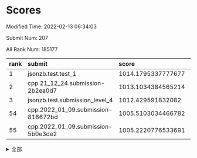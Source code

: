 # Scores

Modified Time: 2022-02-13 06:34:03

Submit Num: 207

All Rank Num: 185177

| rank |               submit               |       score        |       sigma        | pk_num |
| :--- | :--------------------------------- | :----------------- | :----------------- | :----- |
| 1    | jsonzb.test.test_1                 | 1014.1795337777677 | 0.8482610998822477 | 3579   |
| 2    | cpp.21_12_24.submission-2b2ea0d7   | 1013.1034384565214 | 0.795764322160901  | 3575   |
| 3    | jsonzb.test.submission_level_4     | 1012.429591832082  | 0.7802864971406784 | 3577   |
| 54   | cpp.2022_01_09.submission-816672bd | 1005.5103034466782 | 0.702743329562235  | 3581   |
| 55   | cpp.2022_01_09.submission-5b0e3de2 | 1005.2220776533691 | 0.722409418898776  | 3579   |


<details>
<summary>全部</summary>

| rank |                 submit                 |       score        |       sigma        | pk_num |
| :--- | :------------------------------------- | :----------------- | :----------------- | :----- |
| 1    | jsonzb.test.test_1                     | 1014.1795337777677 | 0.8482610998822477 | 3579   |
| 2    | cpp.21_12_24.submission-2b2ea0d7       | 1013.1034384565214 | 0.795764322160901  | 3575   |
| 3    | jsonzb.test.submission_level_4         | 1012.429591832082  | 0.7802864971406784 | 3577   |
| 4    | gobigger.level_3.submission_level_3_30 | 1011.520992673839  | 0.7741020092804752 | 3578   |
| 5    | gobigger.level_3.submission_level_3_29 | 1011.4518150379201 | 0.7967752389747096 | 3577   |
| 6    | gobigger.level_3.submission_level_3_21 | 1011.1261914431894 | 0.7439112185067124 | 3577   |
| 7    | gobigger.level_3.submission_level_3_41 | 1011.0728221706464 | 0.75811849510705   | 3577   |
| 8    | gobigger.level_3.submission_level_3_7  | 1011.0105436275522 | 0.7558954363845988 | 3583   |
| 9    | gobigger.level_3.submission_level_3_28 | 1011.0086455953614 | 0.7739375763361332 | 3569   |
| 10   | gobigger.level_3.submission_level_3_2  | 1010.837178889208  | 0.7777524399099675 | 3578   |
| 11   | gobigger.level_3.submission_level_3_5  | 1010.7885072630962 | 0.7561080241606546 | 3579   |
| 12   | gobigger.level_3.submission_level_3_1  | 1010.7311675177591 | 0.7666362992110788 | 3582   |
| 13   | gobigger.level_3.submission_level_3_18 | 1010.6179189930491 | 0.7444466318512031 | 3580   |
| 14   | gobigger.level_3.submission_level_3_4  | 1010.5097012153552 | 0.765872838342345  | 3579   |
| 15   | gobigger.level_3.submission_level_3_42 | 1010.4727054209391 | 0.7597700037516847 | 3578   |
| 16   | gobigger.level_3.submission_level_3_16 | 1010.4389677260396 | 0.7603819546553557 | 3580   |
| 17   | gobigger.level_3.submission_level_3_49 | 1010.2224981239222 | 0.7539180777912724 | 3582   |
| 18   | gobigger.level_3.submission_level_3_3  | 1010.1943506362173 | 0.7434326054495078 | 3575   |
| 19   | gobigger.level_3.submission_level_3_6  | 1010.1925109721158 | 0.7624350521903058 | 3582   |
| 20   | gobigger.level_3.submission_level_3_24 | 1010.1851234181192 | 0.7612519175582712 | 3575   |
| 21   | gobigger.level_3.submission_level_3_13 | 1010.179738297868  | 0.7571692200969664 | 3577   |
| 22   | gobigger.level_3.submission_level_3_36 | 1010.1409004341998 | 0.760719550735602  | 3575   |
| 23   | gobigger.level_3.submission_level_3_40 | 1010.0792607030102 | 0.7456605186819286 | 3579   |
| 24   | gobigger.level_3.submission_level_3_46 | 1010.0539253176302 | 0.7367387847622716 | 3582   |
| 25   | gobigger.level_3.submission_level_3_8  | 1009.9502532521049 | 0.7549607899547698 | 3578   |
| 26   | gobigger.level_3.submission_level_3_44 | 1009.923723154612  | 0.7331955833877506 | 3576   |
| 27   | gobigger.level_3.submission_level_3_14 | 1009.876597456336  | 0.7393911852360057 | 3579   |
| 28   | gobigger.level_3.submission_level_3_9  | 1009.8625361574286 | 0.7582525594661861 | 3576   |
| 29   | gobigger.level_3.submission_level_3_35 | 1009.8595508940549 | 0.7468616738831964 | 3579   |
| 30   | gobigger.level_3.submission_level_3_12 | 1009.8244349536164 | 0.7549530694255379 | 3580   |
| 31   | gobigger.level_3.submission_level_3_11 | 1009.6669542170386 | 0.7520245918869906 | 3586   |
| 32   | gobigger.level_3.submission_level_3_38 | 1009.6513002134898 | 0.7561781638228864 | 3577   |
| 33   | gobigger.level_3.submission_level_3_33 | 1009.6361770841096 | 0.755248851054616  | 3574   |
| 34   | gobigger.level_3.submission_level_3_37 | 1009.6328394849089 | 0.7524772296877197 | 3575   |
| 35   | gobigger.level_3.submission_level_3_26 | 1009.5411087627054 | 0.7540239148906416 | 3575   |
| 36   | gobigger.level_3.submission_level_3_34 | 1009.5324954485108 | 0.7477084309777189 | 3574   |
| 37   | gobigger.level_3.submission_level_3_32 | 1009.4200580618285 | 0.7399122362094832 | 3582   |
| 38   | gobigger.level_3.submission_level_3_15 | 1009.4168931392035 | 0.7556988075972634 | 3574   |
| 39   | gobigger.level_3.submission_level_3_0  | 1009.3546706939253 | 0.766439279308159  | 3579   |
| 40   | gobigger.level_3.submission_level_3_25 | 1009.3177905541036 | 0.7276863339521    | 3578   |
| 41   | gobigger.level_3.submission_level_3_47 | 1009.0787193901559 | 0.7248255359365087 | 3583   |
| 42   | gobigger.level_3.submission_level_3_17 | 1009.0738190632709 | 0.7395708105957794 | 3577   |
| 43   | gobigger.level_3.submission_level_3_31 | 1009.0525607461665 | 0.7467778774319492 | 3580   |
| 44   | gobigger.level_3.submission_level_3_22 | 1009.0071500609961 | 0.7372698695810445 | 3578   |
| 45   | gobigger.level_3.submission_level_3_39 | 1008.9064888778134 | 0.7468473039953067 | 3579   |
| 46   | gobigger.level_3.submission_level_3_20 | 1008.815128356694  | 0.7302797190854833 | 3581   |
| 47   | gobigger.level_3.submission_level_3_43 | 1008.805787991379  | 0.7381619210234852 | 3586   |
| 48   | gobigger.level_3.submission_level_3_19 | 1008.7992529253173 | 0.7421307197760254 | 3582   |
| 49   | gobigger.level_3.submission_level_3_23 | 1008.4318482580708 | 0.7222334360890927 | 3577   |
| 50   | gobigger.level_3.submission_level_3_45 | 1008.4235620298562 | 0.7455504082689    | 3579   |
| 51   | gobigger.level_3.submission_level_3_48 | 1008.2225234629957 | 0.7347080861655056 | 3581   |
| 52   | gobigger.level_3.submission_level_3_27 | 1008.2175876827603 | 0.7325223912140163 | 3581   |
| 53   | gobigger.level_3.submission_level_3_10 | 1008.1420743749848 | 0.7475732467671979 | 3579   |
| 54   | cpp.2022_01_09.submission-816672bd     | 1005.5103034466782 | 0.702743329562235  | 3581   |
| 55   | cpp.2022_01_09.submission-5b0e3de2     | 1005.2220776533691 | 0.722409418898776  | 3579   |
| 56   | gobigger.level_1.submission_level_1_15 | 1004.9098777680164 | 0.7257007195721299 | 3583   |
| 57   | gobigger.level_1.submission_level_1_43 | 1004.6374870077568 | 0.7182149348893564 | 3579   |
| 58   | gobigger.level_1.submission_level_1_6  | 1004.605833789106  | 0.7335185598029147 | 3582   |
| 59   | gobigger.level_1.submission_level_1_10 | 1004.231016552436  | 0.7207343339416269 | 3576   |
| 60   | gobigger.level_1.submission_level_1_20 | 1004.158487548037  | 0.7124931142578322 | 3577   |
| 61   | gobigger.level_1.submission_level_1_22 | 1004.154868200987  | 0.7209895158890338 | 3579   |
| 62   | gobigger.level_1.submission_level_1_37 | 1004.0480597500549 | 0.7200899605920589 | 3584   |
| 63   | gobigger.level_1.submission_level_1_41 | 1004.0449808426235 | 0.7213045918508393 | 3577   |
| 64   | gobigger.level_1.submission_level_1_32 | 1004.0415580547901 | 0.7143920526633668 | 3583   |
| 65   | gobigger.level_1.submission_level_1_23 | 1004.0274606075213 | 0.7250134353309428 | 3572   |
| 66   | gobigger.level_1.submission_level_1_35 | 1003.9829177594733 | 0.722080594073112  | 3576   |
| 67   | gobigger.level_1.submission_level_1_45 | 1003.9518967889592 | 0.7318645197587397 | 3574   |
| 68   | gobigger.level_1.submission_level_1_13 | 1003.9451361834662 | 0.7229127151870843 | 3581   |
| 69   | gobigger.level_1.submission_level_1_36 | 1003.9098133248153 | 0.7045572169440643 | 3584   |
| 70   | gobigger.level_1.submission_level_1_29 | 1003.6557720434349 | 0.7112711328820323 | 3584   |
| 71   | gobigger.level_1.submission_level_1_21 | 1003.6543592858154 | 0.7119916110072383 | 3577   |
| 72   | gobigger.level_1.submission_level_1_14 | 1003.5143302544279 | 0.7157647856131574 | 3572   |
| 73   | gobigger.level_1.submission_level_1_4  | 1003.4733097299081 | 0.7002863037486178 | 3580   |
| 74   | gobigger.level_1.submission_level_1_26 | 1003.455658310937  | 0.7154308102783342 | 3580   |
| 75   | gobigger.level_1.submission_level_1_44 | 1003.4441266978341 | 0.7106218091952894 | 3578   |
| 76   | gobigger.level_1.submission_level_1_27 | 1003.4243207617774 | 0.7198152504985562 | 3575   |
| 77   | gobigger.level_1.submission_level_1_18 | 1003.4177774079548 | 0.7045431641292722 | 3573   |
| 78   | gobigger.level_1.submission_level_1_16 | 1003.2944834364463 | 0.7219010424061888 | 3582   |
| 79   | gobigger.level_1.submission_level_1_39 | 1003.2424627409373 | 0.7206716492281523 | 3574   |
| 80   | gobigger.level_1.submission_level_1_42 | 1003.1899826112584 | 0.720305285270799  | 3575   |
| 81   | gobigger.level_1.submission_level_1_12 | 1003.1871463248717 | 0.7201767885536956 | 3582   |
| 82   | gobigger.level_1.submission_level_1_47 | 1003.1793451493729 | 0.7130185427110084 | 3574   |
| 83   | gobigger.level_1.submission_level_1_8  | 1003.1094386236496 | 0.7056843441414441 | 3578   |
| 84   | gobigger.level_1.submission_level_1_2  | 1003.054015481764  | 0.7164548335811364 | 3580   |
| 85   | gobigger.level_1.submission_level_1_31 | 1003.0354669527994 | 0.7012290754166055 | 3575   |
| 86   | gobigger.level_1.submission_level_1_3  | 1002.8599233431056 | 0.7120765229720022 | 3577   |
| 87   | gobigger.level_1.submission_level_1_28 | 1002.8520224233704 | 0.7232344844222109 | 3577   |
| 88   | gobigger.level_1.submission_level_1_11 | 1002.8361365452165 | 0.7193982017448036 | 3578   |
| 89   | gobigger.level_1.submission_level_1_24 | 1002.8085158318645 | 0.7178714962714835 | 3582   |
| 90   | gobigger.level_1.submission_level_1_1  | 1002.6970424559759 | 0.7147505495206801 | 3579   |
| 91   | gobigger.level_1.submission_level_1_0  | 1002.670983545522  | 0.7157096440337264 | 3579   |
| 92   | gobigger.level_1.submission_level_1_25 | 1002.6066415674547 | 0.7075838902054605 | 3576   |
| 93   | gobigger.level_1.submission_level_1_5  | 1002.6059302809659 | 0.7122071807841925 | 3582   |
| 94   | gobigger.level_1.submission_level_1_46 | 1002.5720499743585 | 0.7141260136164338 | 3581   |
| 95   | gobigger.level_1.submission_level_1_17 | 1002.571761729802  | 0.7098532235170203 | 3576   |
| 96   | gobigger.level_1.submission_level_1_33 | 1002.4831902691906 | 0.7112987037434176 | 3578   |
| 97   | gobigger.level_1.submission_level_1_30 | 1002.444362808599  | 0.7238646728777894 | 3579   |
| 98   | gobigger.level_1.submission_level_1_7  | 1002.4373337889261 | 0.7114051714308395 | 3577   |
| 99   | gobigger.level_1.submission_level_1_49 | 1002.2315414224972 | 0.7117633808060807 | 3582   |
| 100  | gobigger.level_1.submission_level_1_9  | 1002.2262682781734 | 0.7153292805935928 | 3573   |
| 101  | gobigger.level_1.submission_level_1_40 | 1002.1836970557372 | 0.7143857855365175 | 3580   |
| 102  | gobigger.level_1.submission_level_1_48 | 1002.1383174518696 | 0.7028513571167222 | 3576   |
| 103  | gobigger.level_1.submission_level_1_34 | 1002.0737957386724 | 0.7129494331419408 | 3582   |
| 104  | gobigger.level_1.submission_level_1_19 | 1001.630718776816  | 0.714288690647701  | 3577   |
| 105  | gobigger.level_1.submission_level_1_38 | 1001.3348698987796 | 0.7273239641222333 | 3572   |
| 106  | gobigger.random.submission_random_30   | 997.4670633575896  | 0.7042537277098835 | 3578   |
| 107  | gobigger.random.submission_random_41   | 997.4152448297291  | 0.7170757632341556 | 3578   |
| 108  | gobigger.random.submission_random_12   | 996.9733891695562  | 0.705976747395829  | 3579   |
| 109  | gobigger.random.submission_random_34   | 996.8109204674969  | 0.7088444768655977 | 3578   |
| 110  | gobigger.random.submission_random_6    | 996.7938573156731  | 0.7039131695181778 | 3582   |
| 111  | gobigger.random.submission_random_19   | 996.7877805814572  | 0.7028048584570141 | 3575   |
| 112  | gobigger.random.submission_random_44   | 996.7847118673926  | 0.7017606176591729 | 3580   |
| 113  | gobigger.random.submission_random_29   | 996.7059246097558  | 0.7140882801521825 | 3583   |
| 114  | gobigger.random.submission_random_27   | 996.6322504163553  | 0.712430811920343  | 3575   |
| 115  | gobigger.random.submission_random_42   | 996.6259587541098  | 0.7014745703979167 | 3587   |
| 116  | gobigger.random.submission_random_9    | 996.5828513473041  | 0.7036459986718784 | 3581   |
| 117  | gobigger.random.submission_random_16   | 996.5302947954413  | 0.6937730124452426 | 3582   |
| 118  | gobigger.random.submission_random_14   | 996.5123701378683  | 0.7140798073104522 | 3575   |
| 119  | gobigger.random.submission_random_18   | 996.3972696791182  | 0.7024919663665437 | 3583   |
| 120  | gobigger.random.submission_random_21   | 996.3643392747408  | 0.7106483919923261 | 3576   |
| 121  | gobigger.random.submission_random_0    | 996.3149412261331  | 0.7097244822469386 | 3581   |
| 122  | gobigger.random.submission_random_2    | 996.2495251411592  | 0.7058799872984717 | 3571   |
| 123  | gobigger.random.submission_random_36   | 996.2362730678656  | 0.7010333393218134 | 3577   |
| 124  | gobigger.random.submission_random_13   | 996.1870010476446  | 0.7190952214933799 | 3577   |
| 125  | gobigger.random.submission_random_39   | 996.1365441429313  | 0.7019245148682948 | 3575   |
| 126  | gobigger.random.submission_random_25   | 996.0645762597599  | 0.7098107928831354 | 3575   |
| 127  | gobigger.random.submission_random_45   | 996.004146522153   | 0.7075339600540985 | 3578   |
| 128  | gobigger.random.submission_random_46   | 995.974085693717   | 0.7029580723020615 | 3580   |
| 129  | gobigger.random.submission_random_35   | 995.9657239701712  | 0.7077934890095612 | 3580   |
| 130  | gobigger.random.submission_random_48   | 995.9362199503344  | 0.6995237757334324 | 3580   |
| 131  | gobigger.random.submission_random_23   | 995.8862096823615  | 0.7116139126592067 | 3577   |
| 132  | gobigger.random.submission_random_1    | 995.8487725733271  | 0.7087224674662519 | 3573   |
| 133  | gobigger.random.submission_random_33   | 995.8343592666497  | 0.6965913506985761 | 3577   |
| 134  | gobigger.random.submission_random_5    | 995.7824884789757  | 0.7177506148566087 | 3574   |
| 135  | gobigger.random.submission_random_43   | 995.7430915263435  | 0.7161607223718744 | 3580   |
| 136  | gobigger.random.submission_random_38   | 995.7173811215754  | 0.7157212490471432 | 3577   |
| 137  | gobigger.random.submission_random_17   | 995.7156992746186  | 0.7090632673523442 | 3579   |
| 138  | gobigger.random.submission_random_3    | 995.6945960243537  | 0.7138886700155732 | 3582   |
| 139  | gobigger.random.submission_random_47   | 995.6917427165337  | 0.7122840534433063 | 3574   |
| 140  | gobigger.random.submission_random_22   | 995.6834558359587  | 0.7005711259258277 | 3578   |
| 141  | gobigger.random.submission_random_32   | 995.5575598321466  | 0.7106293379788806 | 3578   |
| 142  | gobigger.random.submission_random_28   | 995.5097807230744  | 0.7139312639158816 | 3577   |
| 143  | gobigger.random.submission_random_49   | 995.5076058975083  | 0.7022487107053799 | 3580   |
| 144  | gobigger.random.submission_random_26   | 995.4703457654318  | 0.6957287479406836 | 3573   |
| 145  | gobigger.random.submission_random_31   | 995.2797238535537  | 0.7107143906799749 | 3580   |
| 146  | gobigger.random.submission_random_8    | 995.256649567547   | 0.7058249884172926 | 3578   |
| 147  | gobigger.random.submission_random_7    | 995.2106045268797  | 0.7028114561718685 | 3583   |
| 148  | gobigger.random.submission_random_40   | 995.1912289583549  | 0.7022598663034946 | 3575   |
| 149  | gobigger.random.submission_random_15   | 995.1686899585844  | 0.725648298651764  | 3581   |
| 150  | gobigger.random.submission_random_10   | 995.0187272727431  | 0.7099147850183116 | 3578   |
| 151  | gobigger.level_2.submission_level_2_46 | 994.9495007923222  | 0.726261344098464  | 3582   |
| 152  | gobigger.random.submission_random_37   | 994.8480163262416  | 0.7142208703935382 | 3575   |
| 153  | gobigger.random.submission_random_20   | 994.8043838479618  | 0.7137075503592473 | 3580   |
| 154  | gobigger.random.submission_random_11   | 994.5991859425077  | 0.71103060035263   | 3577   |
| 155  | gobigger.random.submission_random_4    | 994.4578603685279  | 0.7134715594622492 | 3578   |
| 156  | gobigger.level_2.submission_level_2_43 | 994.1995758019092  | 0.7135782787580361 | 3577   |
| 157  | gobigger.level_2.submission_level_2_36 | 993.9198637351468  | 0.7290592906493729 | 3584   |
| 158  | gobigger.random.submission_random_24   | 993.8848541554169  | 0.7207665324382345 | 3574   |
| 159  | gobigger.level_2.submission_level_2_37 | 993.6183332936265  | 0.7250732433445479 | 3579   |
| 160  | gobigger.level_2.submission_level_2_6  | 993.4366168393807  | 0.7360312701020387 | 3576   |
| 161  | gobigger.level_2.submission_level_2_0  | 993.3500129995598  | 0.7220577304039294 | 3580   |
| 162  | gobigger.level_2.submission_level_2_1  | 993.3349168664098  | 0.7382257815043607 | 3581   |
| 163  | gobigger.level_2.submission_level_2_5  | 993.268042301885   | 0.7267438429221874 | 3580   |
| 164  | gobigger.level_2.submission_level_2_25 | 993.0751594931584  | 0.7155788020578117 | 3574   |
| 165  | gobigger.level_2.submission_level_2_17 | 993.060510994764   | 0.724461369578753  | 3582   |
| 166  | gobigger.level_2.submission_level_2_45 | 993.0527374246053  | 0.7231070070058637 | 3579   |
| 167  | gobigger.level_2.submission_level_2_38 | 993.0467867469823  | 0.7286426154879015 | 3579   |
| 168  | gobigger.level_2.submission_level_2_9  | 992.9635187654061  | 0.7234895970534928 | 3576   |
| 169  | gobigger.level_2.submission_level_2_22 | 992.8695156039239  | 0.7560333543366345 | 3578   |
| 170  | gobigger.level_2.submission_level_2_27 | 992.8505074893928  | 0.7421477918523418 | 3583   |
| 171  | gobigger.level_2.submission_level_2_34 | 992.7790304345092  | 0.7236225083085268 | 3579   |
| 172  | gobigger.level_2.submission_level_2_42 | 992.5782230946186  | 0.7386142326700788 | 3576   |
| 173  | gobigger.level_2.submission_level_2_24 | 992.4493877598834  | 0.7265679463426556 | 3581   |
| 174  | gobigger.level_2.submission_level_2_32 | 992.2894376338417  | 0.7507418091152621 | 3580   |
| 175  | gobigger.level_2.submission_level_2_40 | 992.2640379713653  | 0.7314246995434097 | 3577   |
| 176  | gobigger.level_2.submission_level_2_18 | 992.2563920947971  | 0.7535822972517439 | 3581   |
| 177  | gobigger.level_2.submission_level_2_23 | 992.2397697725337  | 0.7430315901363522 | 3581   |
| 178  | gobigger.level_2.submission_level_2_13 | 992.2191352439091  | 0.7491733761520593 | 3576   |
| 179  | gobigger.level_2.submission_level_2_28 | 992.0918018368798  | 0.7246563832052765 | 3575   |
| 180  | gobigger.level_2.submission_level_2_44 | 992.0329463092064  | 0.7469891915542012 | 3579   |
| 181  | gobigger.level_2.submission_level_2_7  | 991.9604727400283  | 0.7587989061432561 | 3579   |
| 182  | gobigger.level_2.submission_level_2_33 | 991.9243491125466  | 0.7448219347173272 | 3574   |
| 183  | gobigger.level_2.submission_level_2_39 | 991.9179050611182  | 0.7257681557874752 | 3578   |
| 184  | gobigger.level_2.submission_level_2_49 | 991.9165822484551  | 0.7390415044857828 | 3579   |
| 185  | gobigger.level_2.submission_level_2_10 | 991.8784752077471  | 0.745212068528727  | 3574   |
| 186  | gobigger.level_2.submission_level_2_12 | 991.8338038776011  | 0.738369033864662  | 3578   |
| 187  | gobigger.level_2.submission_level_2_47 | 991.8328739708975  | 0.742633753537733  | 3583   |
| 188  | gobigger.level_2.submission_level_2_31 | 991.8111168551613  | 0.741088569302401  | 3576   |
| 189  | gobigger.level_2.submission_level_2_21 | 991.7402668339471  | 0.7376551440898462 | 3575   |
| 190  | gobigger.level_2.submission_level_2_41 | 991.6669811249944  | 0.7574878095897707 | 3580   |
| 191  | gobigger.level_2.submission_level_2_11 | 991.605869278073   | 0.7506967670888232 | 3578   |
| 192  | gobigger.level_2.submission_level_2_16 | 991.601272355973   | 0.7534881695514789 | 3584   |
| 193  | gobigger.level_2.submission_level_2_48 | 991.5873151598187  | 0.7506897242049179 | 3579   |
| 194  | gobigger.level_2.submission_level_2_14 | 991.566905230188   | 0.728235542184084  | 3577   |
| 195  | gobigger.level_2.submission_level_2_20 | 991.5262211290599  | 0.7395487727231902 | 3576   |
| 196  | gobigger.level_2.submission_level_2_26 | 991.4924701478719  | 0.7587466634176164 | 3577   |
| 197  | gobigger.level_2.submission_level_2_35 | 991.3722533097291  | 0.752811008815486  | 3583   |
| 198  | gobigger.level_2.submission_level_2_30 | 991.2909783699582  | 0.7355944612017675 | 3575   |
| 199  | gobigger.level_2.submission_level_2_4  | 991.2870483399704  | 0.7558872054809225 | 3575   |
| 200  | gobigger.level_2.submission_level_2_2  | 991.270538550113   | 0.7459477523560774 | 3577   |
| 201  | gobigger.level_2.submission_level_2_3  | 991.2373362089274  | 0.7716681539005616 | 3578   |
| 202  | gobigger.level_2.submission_level_2_29 | 991.0801500760411  | 0.7470707808730903 | 3580   |
| 203  | gobigger.level_2.submission_level_2_8  | 991.0348101648673  | 0.742816630018567  | 3579   |
| 204  | gobigger.level_2.submission_level_2_19 | 990.8565537863833  | 0.7695904392451659 | 3575   |
| 205  | gobigger.level_2.submission_level_2_15 | 990.4377300584102  | 0.7525368789604873 | 3575   |
| 206  | gobigger.none.submission_none_1        | 980.0481045971877  | 1.1714416346101222 | 3581   |
| 207  | gobigger.none.submission_none_0        | 974.6337997273245  | 1.5353382863024332 | 3578   |

</details>